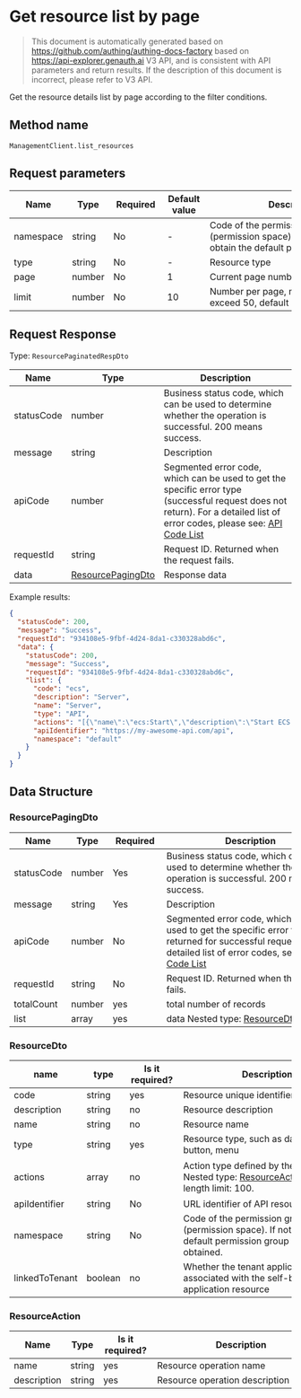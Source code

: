 # Get resource list by page

<!--
Warning⚠️:
Do not modify this document directly,
https://github.com/Authing/authing-docs-factory
Use this project to generate
-->

<LastUpdated />

> This document is automatically generated based on https://github.com/authing/authing-docs-factory based on https://api-explorer.genauth.ai V3 API, and is consistent with API parameters and return results. If the description of this document is incorrect, please refer to V3 API.

Get the resource details list by page according to the filter conditions.

## Method name

`ManagementClient.list_resources`

## Request parameters

| Name      | Type   | <div style="width:80px">Required</div> | <div style="width:60px">Default value</div> | <div style="width:300px">Description</div>                                                           | <div style="width:200px">Sample value</div> |
| --------- | ------ | -------------------------------------- | ------------------------------------------- | ---------------------------------------------------------------------------------------------------- | ------------------------------------------- |
| namespace | string | No                                     | -                                           | Code of the permission group (permission space). Do not pass to obtain the default permission group. | `default`                                   |
| type      | string | No                                     | -                                           | Resource type                                                                                        | `DATA`                                      |
| page      | number | No                                     | 1                                           | Current page number, starting from 1                                                                 | `1`                                         |
| limit     | number | No                                     | 10                                          | Number per page, maximum cannot exceed 50, default is 10                                             | `10`                                        |

## Request Response

Type: `ResourcePaginatedRespDto`

| Name       | Type                                               | Description                                                                                                                                                                                                                                                                                                                                         |
| ---------- | -------------------------------------------------- | --------------------------------------------------------------------------------------------------------------------------------------------------------------------------------------------------------------------------------------------------------------------------------------------------------------------------------------------------- |
| statusCode | number                                             | Business status code, which can be used to determine whether the operation is successful. 200 means success.                                                                                                                                                                                                                                        |
| message    | string                                             | Description                                                                                                                                                                                                                                                                                                                                         |
| apiCode    | number                                             | Segmented error code, which can be used to get the specific error type (successful request does not return). For a detailed list of error codes, please see: [API Code List](https://api-explorer.genauth.ai/?tag=group/%E5%BC%80%E5%8F%91%E5%87%86%E5%A4%87#tag/%E5%BC%80%E5%8F%91%E5%87%86%E5%A4%87/%E9%94%99%E8%AF%AF%E5%A4%84%E7%90%86/apiCode) |
| requestId  | string                                             | Request ID. Returned when the request fails.                                                                                                                                                                                                                                                                                                        |
| data       | <a href="#ResourcePagingDto">ResourcePagingDto</a> | Response data                                                                                                                                                                                                                                                                                                                                       |

Example results:

```json
{
  "statusCode": 200,
  "message": "Success",
  "requestId": "934108e5-9fbf-4d24-8da1-c330328abd6c",
  "data": {
    "statusCode": 200,
    "message": "Success",
    "requestId": "934108e5-9fbf-4d24-8da1-c330328abd6c",
    "list": {
      "code": "ecs",
      "description": "Server",
      "name": "Server",
      "type": "API",
      "actions": "[{\"name\":\"ecs:Start\",\"description\":\"Start ECS server\"},{\"name\":\"ecs:Stop\",\"description\":\"Stop ECS server\"}]",
      "apiIdentifier": "https://my-awesome-api.com/api",
      "namespace": "default"
    }
  }
}
```

## Data Structure

### <a id="ResourcePagingDto"></a> ResourcePagingDto

| Name       | Type   | <div style="width:80px">Required</div> | <div style="width:300px">Description</div>                                                                                                                                                                                                                                                                                                     | <div style="width:200px">Sample value</div> |
| ---------- | ------ | -------------------------------------- | ---------------------------------------------------------------------------------------------------------------------------------------------------------------------------------------------------------------------------------------------------------------------------------------------------------------------------------------------- | ------------------------------------------- |
| statusCode | number | Yes                                    | Business status code, which can be used to determine whether the operation is successful. 200 means success.                                                                                                                                                                                                                                   | `200`                                       |
| message    | string | Yes                                    | Description                                                                                                                                                                                                                                                                                                                                    | `Success`                                   |
| apiCode    | number | No                                     | Segmented error code, which can be used to get the specific error type (not returned for successful requests). For a detailed list of error codes, see: [API Code List](https://api-explorer.genauth.ai/?tag=group/%E5%BC%80%E5%8F%91%E5%87%86%E5%A4%87#tag/%E5%BC%80%E5%8F%91%E5%87%86%E5%A4%87/%E9%94%99%E8%AF%AF%E5%A4%84%E7%90%86/apiCode) |                                             |
| requestId  | string | No                                     | Request ID. Returned when the request fails.                                                                                                                                                                                                                                                                                                   | `934108e5-9fbf-4d24-8da1-c330328abd6c`      |
| totalCount | number | yes                                    | total number of records                                                                                                                                                                                                                                                                                                                        |                                             |
| list       | array  | yes                                    | data Nested type: <a href="#ResourceDto">ResourceDto</a>.                                                                                                                                                                                                                                                                                      |                                             |

### <a id="ResourceDto"></a> ResourceDto

| name           | type    | <div style="width:80px">Is it required?</div> | <div style="width:300px">Description</div>                                                                              | <div style="width:200px">Sample value</div>                                                                   |
| -------------- | ------- | --------------------------------------------- | ----------------------------------------------------------------------------------------------------------------------- | ------------------------------------------------------------------------------------------------------------- |
| code           | string  | yes                                           | Resource unique identifier                                                                                              | `ecs`                                                                                                         |
| description    | string  | no                                            | Resource description                                                                                                    | `Server`                                                                                                      |
| name           | string  | no                                            | Resource name                                                                                                           | `Server`                                                                                                      |
| type           | string  | yes                                           | Resource type, such as data, API, button, menu                                                                          | DATA                                                                                                          |
| actions        | array   | no                                            | Action type defined by the resource Nested type: <a href="#ResourceAction">ResourceAction</a>. Array length limit: 100. | `[{"name":"ecs:Start","description":"Start ECS server"},{"name":"ecs:Stop","description":"Stop ECS server"}]` |
| apiIdentifier  | string  | No                                            | URL identifier of API resource                                                                                          | `https://my-awesome-api.com/api`                                                                              |
| namespace      | string  | No                                            | Code of the permission group (permission space). If not passed, the default permission group will be obtained.          | `default`                                                                                                     |
| linkedToTenant | boolean | no                                            | Whether the tenant application is associated with the self-built application resource                                   |                                                                                                               |

### <a id="ResourceAction"></a> ResourceAction

| Name        | Type   | <div style="width:80px">Is it required?</div> | <div style="width:300px">Description</div> | <div style="width:200px">Sample value</div> |
| ----------- | ------ | --------------------------------------------- | ------------------------------------------ | ------------------------------------------- |
| name        | string | yes                                           | Resource operation name                    | `ecs:Start`                                 |
| description | string | yes                                           | Resource operation description             | `ecs:Start`                                 |
